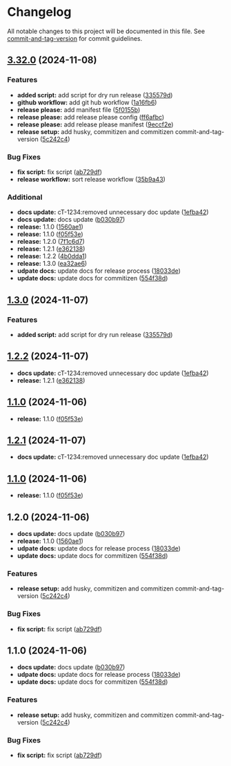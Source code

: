# Changelog

All notable changes to this project will be documented in this file. See [commit-and-tag-version](https://github.com/absolute-version/commit-and-tag-version) for commit guidelines.

## [3.32.0](https://github.com/kamran-plt/release-process/compare/v3.31.0...v3.32.0) (2024-11-08)


### Features

* **added script:** add script for dry run release ([335579d](https://github.com/kamran-plt/release-process/commit/335579da6ef278f7e612a50fb06f5da87cec2a5d))
* **github workflow:** add git hub workflow ([1a16fb6](https://github.com/kamran-plt/release-process/commit/1a16fb6b9b56deb10dbb42126be65c9c2b425ed9))
* **release please:** add manifest file ([5f0155b](https://github.com/kamran-plt/release-process/commit/5f0155b5b7cb3d4c896cb39ead2862c2f97e2a57))
* **release please:** add release please config ([ff6afbc](https://github.com/kamran-plt/release-process/commit/ff6afbcf19b70ed7c16bdd4c5efe542fb39118c4))
* **release please:** add release please manifest ([9eccf2e](https://github.com/kamran-plt/release-process/commit/9eccf2eeb33752afb3e00a0b74aac7984ac5410e))
* **release setup:** add husky, commitizen and commitizen commit-and-tag-version ([5c242c4](https://github.com/kamran-plt/release-process/commit/5c242c4abafc0a5a03b1d3cfef321d4ba24628a9))


### Bug Fixes

* **fix script:** fix script ([ab729df](https://github.com/kamran-plt/release-process/commit/ab729df4e9302a889c581bcb511e0d31f17d2d4b))
* **release workflow:** sort release workflow ([35b9a43](https://github.com/kamran-plt/release-process/commit/35b9a43c738d2f9792aa0467cc76c67ce35a8d14))


### Additional

* **docs update:** cT-1234:removed unnecessary doc update ([1efba42](https://github.com/kamran-plt/release-process/commit/1efba4237f543a2dcc7282ef9957c219ff969b61))
* **docs update:** docs update ([b030b97](https://github.com/kamran-plt/release-process/commit/b030b978f7c7b4ac40092fbdc8c6bb5a78c04300))
* **release:** 1.1.0 ([1560ae1](https://github.com/kamran-plt/release-process/commit/1560ae11cfa198ca67cfda2dea54ef0ab4f2a7e8))
* **release:** 1.1.0 ([f05f53e](https://github.com/kamran-plt/release-process/commit/f05f53e537a1d9146b5e72a259b1b147202cf8c8))
* **release:** 1.2.0 ([7f1c6d7](https://github.com/kamran-plt/release-process/commit/7f1c6d72c85781af9784d73e19d29d192cc49b6d))
* **release:** 1.2.1 ([e362138](https://github.com/kamran-plt/release-process/commit/e362138ab0473bbf45ae34ecdba97783a859f589))
* **release:** 1.2.2 ([4b0dda1](https://github.com/kamran-plt/release-process/commit/4b0dda1a7decbce187d76f205cc324290454105c))
* **release:** 1.3.0 ([ea32ae6](https://github.com/kamran-plt/release-process/commit/ea32ae6ece69a50217b09b3665e1965b587daa92))
* **udpate docs:** update docs for release process ([18033de](https://github.com/kamran-plt/release-process/commit/18033deaf1f21c82d87dbc0221cfe11fbc3d0ad5))
* **update docs:** update docs for commitizen ([554f38d](https://github.com/kamran-plt/release-process/commit/554f38dd598403ace8928b48f28acf079ad8d269))

## [1.3.0](https://github.com/kamran-plt/release-process/compare/v1.2.2...v1.3.0) (2024-11-07)


### Features

* **added script:** add script for dry run release ([335579d](https://github.com/kamran-plt/release-process/commit/335579da6ef278f7e612a50fb06f5da87cec2a5d))

## [1.2.2](https://github.com/kamran-plt/release-process/compare/v1.2.0...v1.2.2) (2024-11-07)


* **docs update:** cT-1234:removed unnecessary doc update ([1efba42](https://github.com/kamran-plt/release-process/commit/1efba4237f543a2dcc7282ef9957c219ff969b61))
* **release:** 1.2.1 ([e362138](https://github.com/kamran-plt/release-process/commit/e362138ab0473bbf45ae34ecdba97783a859f589))

## [1.1.0](https://github.com/kamran-plt/release-process/compare/f05f53e537a1d9146b5e72a259b1b147202cf8c8...v1.1.0) (2024-11-06)


* **release:** 1.1.0 ([f05f53e](https://github.com/kamran-plt/release-process/commit/f05f53e537a1d9146b5e72a259b1b147202cf8c8))

## [1.2.1](https://github.com/kamran-plt/release-process/compare/v1.2.0...v1.2.1) (2024-11-07)


* **docs update:** cT-1234:removed unnecessary doc update ([1efba42](https://github.com/kamran-plt/release-process/commit/1efba4237f543a2dcc7282ef9957c219ff969b61))

## [1.1.0](https://github.com/kamran-plt/release-process/compare/f05f53e537a1d9146b5e72a259b1b147202cf8c8...v1.1.0) (2024-11-06)


* **release:** 1.1.0 ([f05f53e](https://github.com/kamran-plt/release-process/commit/f05f53e537a1d9146b5e72a259b1b147202cf8c8))

## 1.2.0 (2024-11-06)


* **docs update:** docs update ([b030b97](https://github.com/kamran-plt/release-process/commit/b030b978f7c7b4ac40092fbdc8c6bb5a78c04300))
* **release:** 1.1.0 ([1560ae1](https://github.com/kamran-plt/release-process/commit/1560ae11cfa198ca67cfda2dea54ef0ab4f2a7e8))
* **udpate docs:** update docs for release process ([18033de](https://github.com/kamran-plt/release-process/commit/18033deaf1f21c82d87dbc0221cfe11fbc3d0ad5))
* **update docs:** update docs for commitizen ([554f38d](https://github.com/kamran-plt/release-process/commit/554f38dd598403ace8928b48f28acf079ad8d269))


### Features

* **release setup:** add husky, commitizen and commitizen commit-and-tag-version ([5c242c4](https://github.com/kamran-plt/release-process/commit/5c242c4abafc0a5a03b1d3cfef321d4ba24628a9))


### Bug Fixes

* **fix script:** fix script ([ab729df](https://github.com/kamran-plt/release-process/commit/ab729df4e9302a889c581bcb511e0d31f17d2d4b))

## 1.1.0 (2024-11-06)


* **docs update:** docs update ([b030b97](https://github.com/kamran-plt/release-process/commit/b030b978f7c7b4ac40092fbdc8c6bb5a78c04300))
* **udpate docs:** update docs for release process ([18033de](https://github.com/kamran-plt/release-process/commit/18033deaf1f21c82d87dbc0221cfe11fbc3d0ad5))
* **update docs:** update docs for commitizen ([554f38d](https://github.com/kamran-plt/release-process/commit/554f38dd598403ace8928b48f28acf079ad8d269))


### Features

* **release setup:** add husky, commitizen and commitizen commit-and-tag-version ([5c242c4](https://github.com/kamran-plt/release-process/commit/5c242c4abafc0a5a03b1d3cfef321d4ba24628a9))


### Bug Fixes

* **fix script:** fix script ([ab729df](https://github.com/kamran-plt/release-process/commit/ab729df4e9302a889c581bcb511e0d31f17d2d4b))
